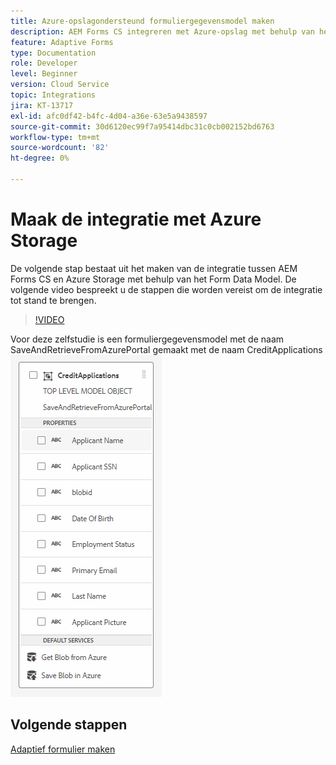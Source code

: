 ```yaml
---
title: Azure-opslagondersteund formuliergegevensmodel maken
description: AEM Forms CS integreren met Azure-opslag met behulp van het formuliergegevensmodel
feature: Adaptive Forms
type: Documentation
role: Developer
level: Beginner
version: Cloud Service
topic: Integrations
jira: KT-13717
exl-id: afc0df42-b4fc-4d04-a36e-63e5a9438597
source-git-commit: 30d6120ec99f7a95414dbc31c0cb002152bd6763
workflow-type: tm+mt
source-wordcount: '82'
ht-degree: 0%

---
```


# Maak de integratie met Azure Storage

De volgende stap bestaat uit het maken van de integratie tussen AEM Forms CS en Azure Storage met behulp van het Form Data Model.
De volgende video bespreekt u de stappen die worden vereist om de integratie tot stand te brengen.

>[!VIDEO](https://video.tv.adobe.com/v/335385?quality=12&learn=on)

Voor deze zelfstudie is een formuliergegevensmodel met de naam SaveAndRetrieveFromAzurePortal gemaakt met de naam CreditApplications
![fdm-entiteit](./assets/fdm-entity.png)

## Volgende stappen

[Adaptief formulier maken](./create-af.md)
